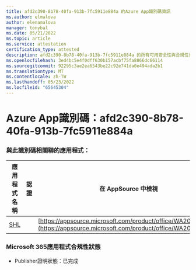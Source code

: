 ```yaml
---
title: afd2c390-8b78-40fa-913b-7fc5911e884a 的Azure App識別碼資訊
ms.author: elmalova
author: elenamalova
manager: tonybal
ms.date: 05/21/2022
ms.topic: article
ms.service: attestation
certification_type: attested
description: afd2c390-8b78-40fa-913b-7fc5911e884a 的所有可用安全性與合規性資訊。
ms.openlocfilehash: 3ed4bc5e4f0dff630b157acbf75fa8866dc66114
ms.sourcegitcommit: 92295c3ae2ea6543be22c92e741da0e494ada2b1
ms.translationtype: MT
ms.contentlocale: zh-TW
ms.lasthandoff: 05/23/2022
ms.locfileid: "65645304"
---
```

# <a name="azure-app-id-afd2c390-8b78-40fa-913b-7fc5911e884a"></a>Azure App識別碼：afd2c390-8b78-40fa-913b-7fc5911e884a


### <a name="apps-associated-with-this-id"></a>與此識別碼相關聯的應用程式：
| **應用程式名稱** | **認證** | **在 AppSource 中檢視** |
|--------------|---------------|-----------------------|
| [SHL](../forward/WA200002887.md) |  | [https://appsource.microsoft.com/product/office/WA200002887](https://appsource.microsoft.com/product/office/WA200002887) |

### <a name="microsoft-365-app-compliance-status"></a>Microsoft 365應用程式合規性狀態
- Publisher證明狀態：已完成
